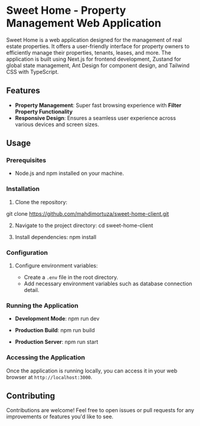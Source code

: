 # Sweet Home - Property Management Web Application

Sweet Home is a web application designed for the management of real estate properties. It offers a user-friendly interface for property owners to efficiently manage their properties, tenants, leases, and more. The application is built using Next.js for frontend development, Zustand for global state management, Ant Design for component design, and Tailwind CSS with TypeScript.

## Features

- **Property Management**: Super fast browsing experience with **Filter Property Functionality**
- **Responsive Design**: Ensures a seamless user experience across various devices and screen sizes.

## Usage

### Prerequisites

- Node.js and npm installed on your machine.

### Installation

1. Clone the repository:

git clone https://github.com/mahdimortuza/sweet-home-client.git

2. Navigate to the project directory:
   cd sweet-home-client

3. Install dependencies:
   npm install

### Configuration

1. Configure environment variables:

   - Create a `.env` file in the root directory.
   - Add necessary environment variables such as database connection detail.

### Running the Application

- **Development Mode**:
  npm run dev

- **Production Build**:
  npm run build

- **Production Server**:
  npm run start

### Accessing the Application

Once the application is running locally, you can access it in your web browser at `http://localhost:3000`.

## Contributing

Contributions are welcome! Feel free to open issues or pull requests for any improvements or features you'd like to see.
